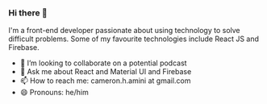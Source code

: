 ### Hi there 👋

I'm a front-end developer passionate about using technology to solve difficult problems. Some of my favourite technologies include React JS and Firebase. 


- 👯 I’m looking to collaborate on a potential podcast
- 💬 Ask me about React and Material UI and Firebase
- 📫 How to reach me: cameron.h.amini at gmail.com
- 😄 Pronouns: he/him
